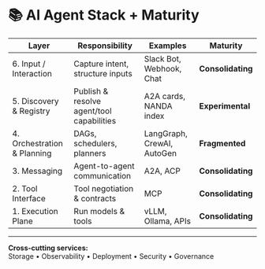 



# 📚 AI Agent Stack + Maturity

| Layer | Responsibility | Examples | Maturity |
|-------|----------------|----------|----------|
| 6. Input / Interaction | Capture intent, structure inputs | Slack Bot, Webhook, Chat | **Consolidating** |
| 5. Discovery & Registry | Publish & resolve agent/tool capabilities | A2A cards, NANDA index | **Experimental** |
| 4. Orchestration & Planning | DAGs, schedulers, planners | LangGraph, CrewAI, AutoGen | **Fragmented** |
| 3. Messaging | Agent-to-agent communication | A2A, ACP | **Consolidating** |
| 2. Tool Interface | Tool negotiation & contracts | MCP | **Consolidating** |
| 1. Execution Plane | Run models & tools | vLLM, Ollama, APIs | **Consolidating** |

---

**Cross-cutting services:**  
Storage • Observability • Deployment • Security • Governance
